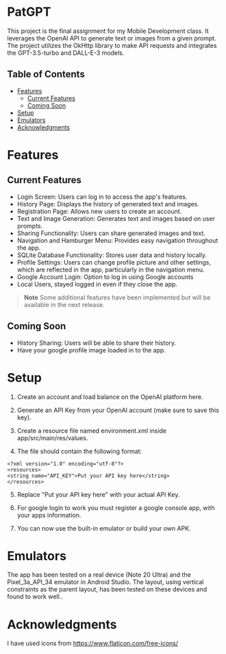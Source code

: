 # PatGPT
This project is the final assignment for my Mobile Development class. It leverages the OpenAI API to generate text or images from a given prompt. The project utilizes the OkHttp library to make API requests and integrates the GPT-3.5-turbo and DALL-E-3 models.

## Table of Contents
- [Features](#Features)
  - [Current Features](#Current-Features)
  - [Coming Soon](#Coming-Soon)
- [Setup](#Setup)
- [Emulators](#Emulators)
- [Acknowledgments](#Acknowledgments)

# Features

## Current Features
- Login Screen: Users can log in to access the app's features.
- History Page: Displays the history of generated text and images.
- Registration Page: Allows new users to create an account.
- Text and Image Generation: Generates text and images based on user prompts.
- Sharing Functionality: Users can share generated images and text.
- Navigation and Hamburger Menu: Provides easy navigation throughout the app.
- SQLite Database Functionality: Stores user data and history locally.
- Profile Settings: Users can change profile picture and other settings, which are reflected in the app, particularly in the navigation menu.
- Google Account Login: Option to log in using Google accounts
- Local Users, stayed logged in even if they close the app.
> **Note**
> Some additional features have been implemented but will be available in the next release.

## Coming Soon
- History Sharing: Users will be able to share their history.
- Have your google profile image loaded in to the app. 
  
# Setup

1. Create an account and load balance on the OpenAI platform here.

2. Generate an API Key from your OpenAI account (make sure to save this key).

3. Create a resource file named environment.xml inside app/src/main/res/values.

4. The file should contain the following format:

```Env
<?xml version="1.0" encoding="utf-8"?>
<resources>
<string name="API_KEY">Put your API key here</string>
</resources>
```
5. Replace "Put your API key here" with your actual API Key.

6. For google login to work you must register a google console app, with your apps information. 

7. You can now use the built-in emulator or build your own APK.

# Emulators
The app has been tested on a real device (Note 20 Ultra) and the Pixel_3a_API_34 emulator in Android Studio. The layout, using vertical constraints as the parent layout, has been tested on these devices and found to work well..

# Acknowledgments
I have used icons from https://www.flaticon.com/free-icons/


  
